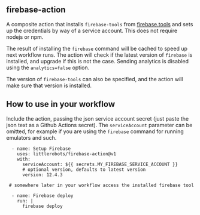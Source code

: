 ## firebase-action

A composite action that installs `firebase-tools` from [firebase.tools](https://firebase.tools) and sets up
the credentials by way of a service account. This does not require nodejs or npm.

The result of installing the `firebase` command will be cached to speed up next workflow runs. The action will check if the latest version of `firebase`
is installed, and upgrade if this is not the case. Sending analytics is disabled using the `analytics=false` option.

The version of `firebase-tools` can also be specified, and the action will make sure that version is installed.

## How to use in your workflow

Include the action, passing the json service account secret (just paste the json text as a Github Actions secret).
The `serviceAccount` parameter can be omitted, for example if you are using the `firebase` command for running emulators and such.

      - name: Setup Firebase
        uses: littlerobots/firebase-action@v1
        with:
          serviceAccount: ${{ secrets.MY_FIREBASE_SERVICE_ACCOUNT }}
          # optional version, defaults to latest version
          version: 12.4.3
          
     # somewhere later in your workflow access the installed firebase tool
      
      - name: Firebase deploy
        run: |
          firebase deploy
